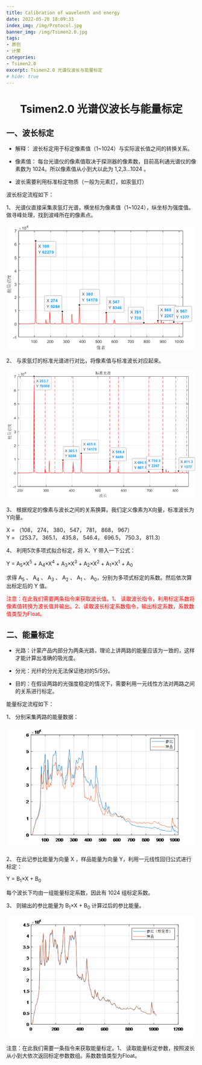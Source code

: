 ```yaml
---
title: Calibration of wavelenth and energy
date: 2022-05-20 18:09:33
index_img: /img/Protocol.jpg
banner_img: /img/Tsimen2.0.jpg
tags:
- 原创
- 计蒙
categories: 
- Tsimen2.0
excerpt: Tsimen2.0 光谱仪波长与能量标定
# hide: true
---
```


# <center>Tsimen2.0 光谱仪波长与能量标定</center>

## 一、波长标定

* 解释： 波长标定用于标定像素值（1~1024）与实际波长值之间的转换关系。

* 像素值： 每台光谱仪的像素值取决于探测器的像素数，目前高利通光谱仪的像素数为 1024。所以像素值从小到大以此为 1,2,3...1024 。

* 波长需要利用标准标定物质（一般为元素灯，如汞氩灯）

波长标定流程如下：

1、 光谱仪直接采集汞氩灯光谱，横坐标为像素值（1~1024），纵坐标为强度值。做寻峰处理，找到波峰所在的像素点。

![采集到的汞氩灯光谱](./Calibration-of-wavelenth-and-energy/WL1.png)

2、 与汞氩灯的标准光谱进行对比，将像素值与标准波长对应起来。

![标准光谱对比](./Calibration-of-wavelenth-and-energy/WL2.png)

3、 根据规定的像素与波长之间的关系换算。我们定义像素为X向量，标准波长为Y向量。

X = （108， 274， 380， 547， 781， 868， 967）  
Y = （253.7， 365.1， 435.8， 546.4， 696.5， 750.3， 811.3）

4、 利用5次多项式拟合标定，将 X、Y 带入一下公式：

Y = A<sub>5</sub>×X<sup>5</sup> + A<sub>4</sub>×X<sup>4</sup> + A<sub>3</sub>×X<sup>3</sup> + A<sub>2</sub>×X<sup>2</sup> + A<sub>1</sub>×X<sup>1</sup>  + A<sub>0</sub>

求得 A<sub>5</sub> 、 A<sub>4</sub> 、 A<sub>3</sub> 、 A<sub>2</sub> 、 A<sub>1</sub> 、 A<sub>0</sub>，分别为多项式标定的系数。然后依次算出标定后的 Y 值。

<font color=red>注意：在此我们需要两条指令来获取波长值。1、 读取波长指令，利用标定系数将像素值转换为波长值并输出。2、读取波长标定系数指令，输出标定系数，系数数值类型为Float。</font>


## 二、能量标定

* 光路：计蒙产品内部分为两条光路，理论上讲两路的能量应该为一致的，这样才能计算出准确的吸光度。
* 分光：光纤的分光无法保证绝对的5/5分。

* 目的：在假设两路的光强度稳定的情况下，需要利用一元线性方法对两路之间的关系进行标定。

能量标定流程如下：

1、 分别采集两路的能量数据：

![两路能量数据](./Calibration-of-wavelenth-and-energy/EN1.png)

2、 在此记参比能量为向量 X ，样品能量为向量 Y，利用一元线性回归公式进行标定：

Y = B<sub>1</sub>×X + B<sub>0</sub>

每个波长下均由一组能量标定系数，因此有 1024 组标定系数。

3、 则输出的参比能量为 B<sub>1</sub>×X + B<sub>0</sub> 计算过后的参比能量。

![标定后两路能量](./Calibration-of-wavelenth-and-energy/EN2.png)

注意：在此我们需要一条指令来获取能量标定。1、 读取能量标定参数，按照波长从小到大依次返回标定参数数组。系数数值类型为Float。
























